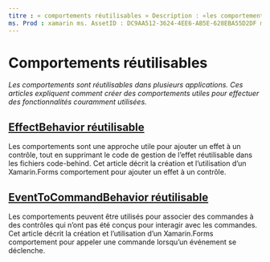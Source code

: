 ```yaml
---
titre : « comportements réutilisables » Description : «les comportements sont réutilisables dans plusieurs applications. Ces articles expliquent comment créer des comportements utiles pour effectuer des fonctionnalités couramment utilisées.»
ms. Prod : xamarin ms. AssetID : DC9AA512-3624-4EE6-AB5E-628EBA55D2DF ms. Technology : xamarin-Forms Author : davidbritch ms. Author : dabritch ms. Date : 04/06/2016 No-Loc : [ Xamarin.Forms , Xamarin.Essentials ]
---
```


# <a name="reusable-behaviors"></a>Comportements réutilisables

_Les comportements sont réutilisables dans plusieurs applications. Ces articles expliquent comment créer des comportements utiles pour effectuer des fonctionnalités couramment utilisées._

## <a name="reusable-effectbehavior"></a>[EffectBehavior réutilisable](effect-behavior.md)

Les comportements sont une approche utile pour ajouter un effet à un contrôle, tout en supprimant le code de gestion de l’effet réutilisable dans les fichiers code-behind. Cet article décrit la création et l’utilisation d’un Xamarin.Forms comportement pour ajouter un effet à un contrôle.

## <a name="reusable-eventtocommandbehavior"></a>[EventToCommandBehavior réutilisable](event-to-command-behavior.md)

Les comportements peuvent être utilisés pour associer des commandes à des contrôles qui n’ont pas été conçus pour interagir avec les commandes. Cet article décrit la création et l’utilisation d’un Xamarin.Forms comportement pour appeler une commande lorsqu’un événement se déclenche.
